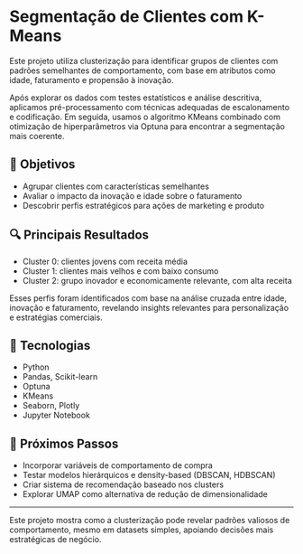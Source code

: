 # Segmentação de Clientes com K-Means

Este projeto utiliza clusterização para identificar grupos de clientes com padrões semelhantes de comportamento, com base em atributos como idade, faturamento e propensão à inovação.

Após explorar os dados com testes estatísticos e análise descritiva, aplicamos pré-processamento com técnicas adequadas de escalonamento e codificação. Em seguida, usamos o algoritmo KMeans combinado com otimização de hiperparâmetros via Optuna para encontrar a segmentação mais coerente.

## 📌 Objetivos

- Agrupar clientes com características semelhantes
- Avaliar o impacto da inovação e idade sobre o faturamento
- Descobrir perfis estratégicos para ações de marketing e produto

## 🔍 Principais Resultados

- Cluster 0: clientes jovens com receita média
- Cluster 1: clientes mais velhos e com baixo consumo
- Cluster 2: grupo inovador e economicamente relevante, com alta receita

Esses perfis foram identificados com base na análise cruzada entre idade, inovação e faturamento, revelando insights relevantes para personalização e estratégias comerciais.

## 🚀 Tecnologias

- Python
- Pandas, Scikit-learn
- Optuna
- KMeans
- Seaborn, Plotly
- Jupyter Notebook

## 🔭 Próximos Passos

- Incorporar variáveis de comportamento de compra
- Testar modelos hierárquicos e density-based (DBSCAN, HDBSCAN)
- Criar sistema de recomendação baseado nos clusters
- Explorar UMAP como alternativa de redução de dimensionalidade

---

Este projeto mostra como a clusterização pode revelar padrões valiosos de comportamento, mesmo em datasets simples, apoiando decisões mais estratégicas de negócio.
